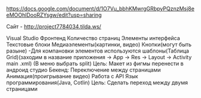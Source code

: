 https://docs.google.com/document/d/1O7Vu_bbhKMwrgGRbpyPQznzMsj8eeMOOhlDooRZYsgw/edit?usp=sharing

Сайт - http://project7784034.tilda.ws/

Visual Studio
Фронтенд
Количество страниц
Элементы интерфейса
Текстовые блоки
Медиаэлементы(картинки, видео)
Кнопки(могут быть разыне) -Для компановки элементов используются шаблоны(Таблица Grid)(заходим в название приложения -> App -> Res -> Layout -> Activity main .xml) (В меню выбрать split) Цель: Макет из фигмы перенести в андроид студио
Бекенд:
Переключение между страницами
Анимация(проигрывание видео)
Работа с API
Язык программирования(Java, Cotlin)
Цель: Сделать переход между двумя страницами
